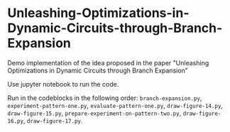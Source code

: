 # Unleashing-Optimizations-in-Dynamic-Circuits-through-Branch-Expansion
Demo implementation of the idea proposed in the paper "Unleashing Optimizations in Dynamic Circuits through Branch Expansion"

Use jupyter notebook to run the code.

Run in the codeblocks in the following order: `branch-expansion.py`, `experiment-pattern-one.py`, `evaluate-pattern-one.py`, `draw-figure-14.py`, `draw-figure-15.py`, `prepare-experiment-on-pattern-two.py`, `draw-figure-16.py`, `draw-figure-17.py`.
